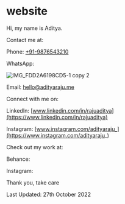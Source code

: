 # website
Hi, my name is Aditya.

Contact me at:

Phone: [+91-9876543210](tel:9876543210)

WhatsApp:

![IMG_FDD2A6198CD5-1 copy 2](https://user-images.githubusercontent.com/101379574/198308796-695b71e7-08aa-4238-b42e-75d166fa6dcc.jpeg)

Email: [hello@adityaraju.me](mailto:hello@adityaraju.me)

Connect with me on:

LinkedIn: [www.linkedin.com/in/rajuaditya](https://www.linkedin.com/in/rajuaditya)

Instagram: [www.instagram.com/adityaraju_](https://www.instagram.com/adityaraju_)

Check out my work at:

Behance:

Instagram:

Thank you, take care

Last Updated: 27th October 2022
